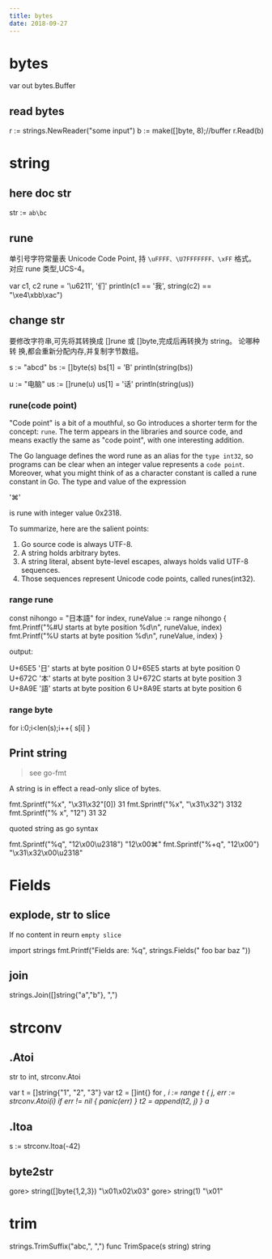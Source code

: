```yaml
---
title: bytes
date: 2018-09-27
---
```

# bytes

  var out bytes.Buffer

## read bytes

  r := strings.NewReader("some input")
  b := make([]byte, 8);//buffer
  r.Read(b)

# string

## here doc str

  str := `ab\bc`

## rune
单引号字符常量表  Unicode Code Point, 持 `\uFFFF、\U7FFFFFFF、\xFF` 格式。 对应 rune 类型,UCS-4。

  var c1, c2 rune = '\u6211', '们'
  println(c1 == '我', string(c2) == "\xe4\xbb\xac")

## change str
要修改字符串,可先将其转换成 []rune 或 []byte,完成后再转换为 string。 论哪种转 换,都会重新分配内存,并复制字节数组。

  s := "abcd"
  bs := []byte(s)
  bs[1] = 'B'
  println(string(bs))

  u := "电脑"
  us := []rune(u)
  us[1] = '话'
  println(string(us))

### rune(code point)
"Code point" is a bit of a mouthful, so Go introduces a shorter term for the concept: `rune`.
The term appears in the libraries and source code, and means exactly the same as "code point", with one interesting addition.

The Go language defines the word rune as an alias for the `type int32`, so programs can be clear when an integer value represents a `code point`.
Moreover, what you might think of as a character constant is called a rune constant in Go. The type and value of the expression

  '⌘'

is rune with integer value 0x2318.

To summarize, here are the salient points:

1. Go source code is always UTF-8.
2. A string holds arbitrary bytes.
3. A string literal, absent byte-level escapes, always holds valid UTF-8 sequences.
4. Those sequences represent Unicode code points, called runes(int32).

### range rune

  const nihongo = "日本語"
  for index, runeValue := range nihongo {
      fmt.Printf("%#U starts at byte position %d\n", runeValue, index)
      fmt.Printf("%U starts at byte position %d\n", runeValue, index)
  }

output:

  U+65E5 '日' starts at byte position 0
  U+65E5 starts at byte position 0
  U+672C '本' starts at byte position 3
  U+672C starts at byte position 3
  U+8A9E '語' starts at byte position 6
  U+8A9E starts at byte position 6

### range byte

  for i:0;i<len(s);i++{
    s[i]
  }

## Print string
> see go-fmt

A string is in effect a read-only slice of bytes.

  fmt.Sprintf("%x", "\x31\x32"[0])
    31
  fmt.Sprintf("%x", "\x31\x32")
    3132
  fmt.Sprintf("%    x", "12")
    31 32

quoted string as go syntax

  fmt.Sprintf("%q", "12\x00\u2318")
    "12\x00⌘"
  fmt.Sprintf("%+q", "12\x00")
    "\x31\x32\x00\u2318"


# Fields

## explode, str to slice
If no content in reurn `empty slice`

  import strings
  fmt.Printf("Fields are: %q", strings.Fields("  foo bar  baz   "))

## join

  strings.Join([]string{"a","b"}, ",")

# strconv

## .Atoi
str to int, strconv.Atoi

  var t = []string{"1", "2", "3"}
  var t2 = []int{}
  for _, i := range t {
      j, err := strconv.Atoi(i)
      if err != nil {
          panic(err)
      }
      t2 = append(t2, j)
  }
  a_

## .Itoa

  s := strconv.Itoa(-42)

## byte2str

  gore> string([]byte{1,2,3})
  "\x01\x02\x03"
  gore> string(1)
  "\x01"

# trim

  strings.TrimSuffix("abc,", ",")
  func TrimSpace(s string) string